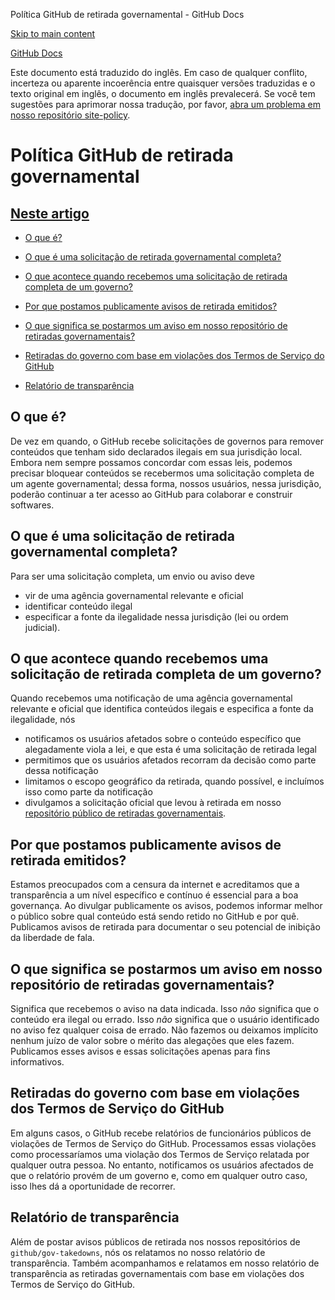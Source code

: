 Política GitHub de retirada governamental - GitHub Docs

[Skip to main content](#main-content)

[](/pt)[GitHub Docs](/pt)

Este documento está traduzido do inglês. Em caso de qualquer conflito, incerteza ou aparente incoerência entre quaisquer versões traduzidas e o texto original em inglês, o documento em inglês prevalecerá. Se você tem sugestões para aprimorar nossa tradução, por favor, [abra um problema em nosso repositório site-policy](https://github.com/github/site-policy/issues).

Política GitHub de retirada governamental
==========

[Neste artigo](/github/site-policy/github-government-takedown-policy#in-this-article)
----------

* [O que é?](#what-is-this)

* [O que é uma solicitação de retirada governamental completa?](#what-is-a-complete-government-takedown-request)

* [O que acontece quando recebemos uma solicitação de retirada completa de um governo?](#what-happens-when-we-receive-a-complete-takedown-request-from-a-government)

* [Por que postamos publicamente avisos de retirada emitidos?](#why-do-we-publicly-post-takedown-notices)

* [O que significa se postarmos um aviso em nosso repositório de retiradas governamentais?](#what-does-it-mean-if-we-post-a-notice-in-our-gov-takedowns-repository)

* [Retiradas do governo com base em violações dos Termos de Serviço do GitHub](#government-takedowns-based-on-violations-of-githubs-terms-of-service)

* [Relatório de transparência](#transparency-reporting)

[](#what-is-this)O que é?
----------

De vez em quando, o GitHub recebe solicitações de governos para remover conteúdos que tenham sido declarados ilegais em sua jurisdição local. Embora nem sempre possamos concordar com essas leis, podemos precisar bloquear conteúdos se recebermos uma solicitação completa de um agente governamental; dessa forma, nossos usuários, nessa jurisdição, poderão continuar a ter acesso ao GitHub para colaborar e construir softwares.

[](#what-is-a-complete-government-takedown-request)O que é uma solicitação de retirada governamental completa?
----------

Para ser uma solicitação completa, um envio ou aviso deve

* vir de uma agência governamental relevante e oficial
* identificar conteúdo ilegal
* especificar a fonte da ilegalidade nessa jurisdição (lei ou ordem judicial).

[](#what-happens-when-we-receive-a-complete-takedown-request-from-a-government)O que acontece quando recebemos uma solicitação de retirada completa de um governo?
----------

Quando recebemos uma notificação de uma agência governamental relevante e oficial que identifica conteúdos ilegais e especifica a fonte da ilegalidade, nós

* notificamos os usuários afetados sobre o conteúdo específico que alegadamente viola a lei, e que esta é uma solicitação de retirada legal
* permitimos que os usuários afetados recorram da decisão como parte dessa notificação
* limitamos o escopo geográfico da retirada, quando possível, e incluímos isso como parte da notificação
* divulgamos a solicitação oficial que levou à retirada em nosso [repositório público de retiradas governamentais](https://github.com/github/gov-takedowns).

[](#why-do-we-publicly-post-takedown-notices)Por que postamos publicamente avisos de retirada emitidos?
----------

Estamos preocupados com a censura da internet e acreditamos que a transparência a um nível específico e contínuo é essencial para a boa governança. Ao divulgar publicamente os avisos, podemos informar melhor o público sobre qual conteúdo está sendo retido no GitHub e por quê. Publicamos avisos de retirada para documentar o seu potencial de inibição da liberdade de fala.

[](#what-does-it-mean-if-we-post-a-notice-in-our-gov-takedowns-repository)O que significa se postarmos um aviso em nosso repositório de retiradas governamentais?
----------

Significa que recebemos o aviso na data indicada. Isso *não* significa que o conteúdo era ilegal ou errado. Isso *não* significa que o usuário identificado no aviso fez qualquer coisa de errado. Não fazemos ou deixamos implícito nenhum juízo de valor sobre o mérito das alegações que eles fazem. Publicamos esses avisos e essas solicitações apenas para fins informativos.

[](#government-takedowns-based-on-violations-of-githubs-terms-of-service)Retiradas do governo com base em violações dos Termos de Serviço do GitHub
----------

Em alguns casos, o GitHub recebe relatórios de funcionários públicos de violações de Termos de Serviço do GitHub. Processamos essas violações como processaríamos uma violação dos Termos de Serviço relatada por qualquer outra pessoa. No entanto, notificamos os usuários afectados de que o relatório provém de um governo e, como em qualquer outro caso, isso lhes dá a oportunidade de recorrer.

[](#transparency-reporting)Relatório de transparência
----------

Além de postar avisos públicos de retirada nos nossos repositórios de `github/gov-takedowns`, nós os relatamos no nosso relatório de transparência. Também acompanhamos e relatamos em nosso relatório de transparência as retiradas governamentais com base em violações dos Termos de Serviço do GitHub.

